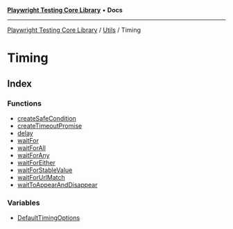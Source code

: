 [**Playwright Testing Core Library**](../../../../README.md) • **Docs**

***

[Playwright Testing Core Library](../../../../README.md) / [Utils](../../README.md) / Timing

# Timing

## Index

### Functions

- [createSafeCondition](functions/createSafeCondition.md)
- [createTimeoutPromise](functions/createTimeoutPromise.md)
- [delay](functions/delay.md)
- [waitFor](functions/waitFor.md)
- [waitForAll](functions/waitForAll.md)
- [waitForAny](functions/waitForAny.md)
- [waitForEither](functions/waitForEither.md)
- [waitForStableValue](functions/waitForStableValue.md)
- [waitForUrlMatch](functions/waitForUrlMatch.md)
- [waitToAppearAndDisappear](functions/waitToAppearAndDisappear.md)

### Variables

- [DefaultTimingOptions](variables/DefaultTimingOptions.md)
